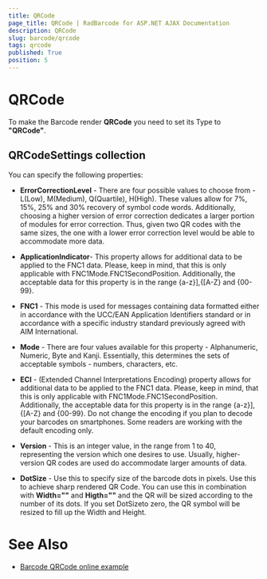 ```yaml
---
title: QRCode
page_title: QRCode | RadBarcode for ASP.NET AJAX Documentation
description: QRCode
slug: barcode/qrcode
tags: qrcode
published: True
position: 5
---
```


# QRCode


To make the Barcode render **QRCode** you need to set its Type to **"QRCode"**.

## QRCodeSettings collection

You can specify the following properties:

* **ErrorCorrectionLevel** - There are four possible values to choose	from - L(Low), M(Medium), Q(Quartile), H(High). These values allow for 7%, 15%,	25% and 30% recovery of symbol code words. Additionally, choosing a higher version	of error correction dedicates a larger portion of modules for error correction.	Thus, given two QR codes with the same sizes, the one with a lower error correction	level would be able to accommodate more data.

* **ApplicationIndicator**- This property allows for additional data	to be applied to the FNC1 data. Please, keep in mind, that this is only applicable	with FNC1Mode.FNC1SecondPosition. Additionally, the acceptable data for this property	is in the range {a-z}],{[A-Z} and {00-99}.

* **FNC1** - This mode is used for messages containing data formatted	either in accordance with the UCC/EAN Application Identifiers standard or in accordance	with a specific industry standard previously agreed with AIM International.

* **Mode** - There are four values available for this property - Alphanumeric,	Numeric, Byte and Kanji. Essentially, this determines the sets of acceptable symbols	- numbers, characters, etc.

* **ECI** - (Extended Channel Interpretations Encoding) property allows	for additional data to be applied to the FNC1 data. Please, keep in mind, that this	is only applicable with FNC1Mode.FNC1SecondPosition. Additionally, the acceptable	data for this property is in the range {a-z}],{[A-Z} and {00-99}. Do not change	the encoding if you plan to decode your barcodes on smartphones. Some readers are	working with the default encoding only.

* **Version** - This is an integer value, in the range from 1 to 40,	representing the version which one desires to use. Usually, higher-version QR codes	are used do accommodate larger amounts of data.

* **DotSize** - Use this to specify size of the barcode dots in pixels.	Use this to achieve sharp rendered QR Code. You can use this in combination with	**Width=""** and **Higth=""** and the QR will be sized according to the number of its dots. If you set DotSizeto zero, the QR symbol will be resized to fill up the Width and Height.

# See Also

 * [Barcode QRCode online example](http://demos.telerik.com/aspnet-ajax/barcode/examples/qrcode/defaultcs.aspx)

